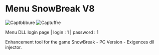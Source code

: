 # Menu SnowBreak V8

![Captbbbure](https://github.com/user-attachments/assets/a3c39296-38d2-4822-b88f-5e20e18354de)
![Captuffre](https://github.com/user-attachments/assets/fda3cda7-0414-4d8f-a3bf-4470651af356)

Menu DLL login page |
login : 1 |
password : 1

Enhancement tool for the game SnowBreak - PC Version - Exigences dll injector.
